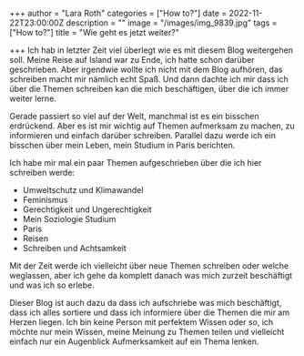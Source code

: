 +++
author = "Lara Roth"
categories = ["How to?"]
date = 2022-11-22T23:00:00Z
description = ""
image = "/images/img_9839.jpg"
tags = ["How to?"]
title = "Wie geht es jetzt weiter?"

+++
Ich hab in letzter Zeit viel überlegt wie es mit diesem Blog weitergehen soll. Meine Reise auf Island war zu Ende, ich hatte schon darüber geschrieben. Aber irgendwie wollte ich nicht mit dem Blog aufhören, das schreiben macht mir nämlich echt Spaß. Und dann dachte ich mir dass ich über die Themen schreiben kan die mich beschäftigen, über die ich immer weiter lerne.

Gerade passiert so viel auf der Welt, manchmal ist es ein bisschen erdrückend. Aber es ist mir wichtig auf Themen aufmerksam zu machen, zu informieren und einfach darüber schreiben. Parallel dazu werde ich ein bisschen über mein Leben, mein Studium in Paris berichten.

Ich habe mir mal ein paar Themen aufgeschrieben über die ich hier schreiben werde:

* Umweltschutz und Klimawandel
* Feminismus
* Gerechtigkeit und Ungerechtigkeit
* Mein Soziologie Studium
* Paris
* Reisen
* Schreiben und Achtsamkeit

Mit der Zeit werde ich vielleicht über neue Themen schreiben oder welche weglassen, aber ich gehe da komplett danach was mich zurzeit beschäftigt und was ich so erlebe.

Dieser Blog ist auch dazu da dass ich aufschriebe was mich beschäftigt, dass ich alles sortiere und dass ich informiere über die Themen die mir am Herzen liegen. Ich bin keine Person mit perfektem Wissen oder so, ich möchte nur mein Wissen, meine Meinung zu Themen teilen und vielleicht einfach nur ein Augenblick Aufmerksamkeit auf ein Thema lenken.